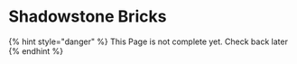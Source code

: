 # Shadowstone Bricks

{% hint style="danger" %}
This Page is not complete yet. Check back later
{% endhint %}

